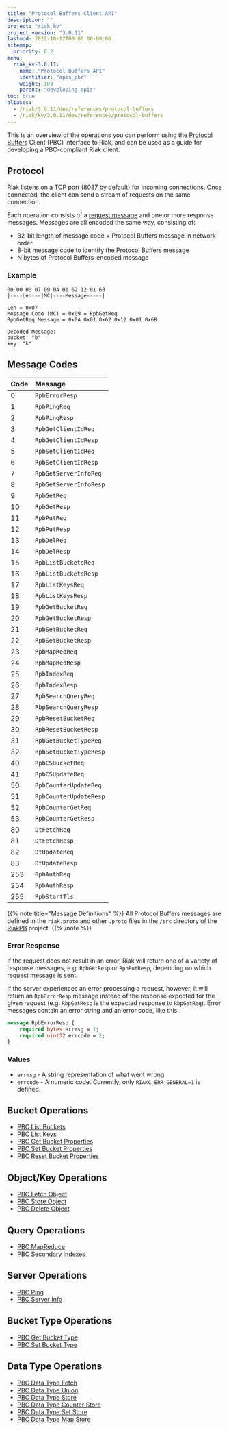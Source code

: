```yaml
---
title: "Protocol Buffers Client API"
description: ""
project: "riak_kv"
project_version: "3.0.11"
lastmod: 2022-10-12T00:00:00-00:00
sitemap:
  priority: 0.2
menu:
  riak_kv-3.0.11:
    name: "Protocol Buffers API"
    identifier: "apis_pbc"
    weight: 103
    parent: "developing_apis"
toc: true
aliases:
  - /riak/3.0.11/dev/references/protocol-buffers
  - /riak/kv/3.0.11/dev/references/protocol-buffers
---
```


This is an overview of the operations you can perform using the
[Protocol Buffers](https://code.google.com/p/protobuf/) Client (PBC)
interface to Riak, and can be used as a guide for developing a
PBC-compliant Riak client.

## Protocol

Riak listens on a TCP port (8087 by default) for incoming connections.
Once connected, the client can send a stream of requests on the same
connection.

Each operation consists of a [request message](https://developers.google.com/protocol-buffers/docs/encoding) and one or more response messages. Messages are all encoded the same way, consisting of:

* 32-bit length of message code + Protocol Buffers message in network
  order
* 8-bit message code to identify the Protocol Buffers message
* N bytes of Protocol Buffers-encoded message

### Example

```
00 00 00 07 09 0A 01 62 12 01 6B
|----Len---|MC|----Message-----|

Len = 0x07
Message Code (MC) = 0x09 = RpbGetReq
RpbGetReq Message = 0x0A 0x01 0x62 0x12 0x01 0x6B

Decoded Message:
bucket: "b"
key: "k"
```

## Message Codes

Code | Message |
:----|:--------|
0 | `RpbErrorResp` |
1 | `RpbPingReq` |
2 | `RpbPingResp` |
3 | `RpbGetClientIdReq` |
4 | `RpbGetClientIdResp` |
5 | `RpbSetClientIdReq` |
6 | `RpbSetClientIdResp` |
7 | `RpbGetServerInfoReq` |
8 | `RpbGetServerInfoResp` |
9 | `RpbGetReq` |
10 | `RpbGetResp` |
11 | `RpbPutReq` |
12 | `RpbPutResp` |
13 | `RpbDelReq` |
14 | `RpbDelResp` |
15 | `RpbListBucketsReq` |
16 | `RpbListBucketsResp` |
17 | `RpbListKeysReq` |
18 | `RpbListKeysResp` |
19 | `RpbGetBucketReq` |
20 | `RpbGetBucketResp` |
21 | `RpbSetBucketReq` |
22 | `RpbSetBucketResp` |
23 | `RpbMapRedReq` |
24 | `RpbMapRedResp` |
25 | `RpbIndexReq` |
26 | `RpbIndexResp` |
27 | `RpbSearchQueryReq` |
28 | `RbpSearchQueryResp` |
29 | `RpbResetBucketReq` |
30 | `RpbResetBucketResp` |
31 | `RpbGetBucketTypeReq` |
32 | `RpbSetBucketTypeResp` |
40 | `RpbCSBucketReq` |
41 | `RpbCSUpdateReq` |
50 | `RpbCounterUpdateReq` |
51 | `RpbCounterUpdateResp` |
52 | `RpbCounterGetReq` |
53 | `RpbCounterGetResp` |
80 | `DtFetchReq` |
81 | `DtFetchResp` |
82 | `DtUpdateReq` |
83 | `DtUpdateResp` |
253 | `RpbAuthReq` |
254 | `RpbAuthResp` |
255 | `RpbStartTls` |

{{% note title="Message Definitions" %}}
All Protocol Buffers messages are defined in the `riak.proto` and other
`.proto` files in the `/src` directory of the
<a href="https://github.com/basho/riak_pb">RiakPB</a> project.
{{% /note %}}

### Error Response

If the request does not result in an error, Riak will return one of a
variety of response messages, e.g. `RpbGetResp` or `RpbPutResp`,
depending on which request message is sent.

If the server experiences an error processing a request, however, it
will return an `RpbErrorResp` message instead of the response expected
for the given request (e.g. `RbpGetResp` is the expected response to
`RbpGetReq`). Error messages contain an error string and an error code,
like this:

```protobuf
message RpbErrorResp {
    required bytes errmsg = 1;
    required uint32 errcode = 2;
}
```

### Values

* `errmsg` - A string representation of what went wrong
* `errcode` - A numeric code. Currently, only `RIAKC_ERR_GENERAL=1`
  is defined.

## Bucket Operations

* [PBC List Buckets]({{<baseurl>}}riak/kv/3.0.11/developing/api/protocol-buffers/list-buckets)
* [PBC List Keys]({{<baseurl>}}riak/kv/3.0.11/developing/api/protocol-buffers/list-keys)
* [PBC Get Bucket Properties]({{<baseurl>}}riak/kv/3.0.11/developing/api/protocol-buffers/get-bucket-props)
* [PBC Set Bucket Properties]({{<baseurl>}}riak/kv/3.0.11/developing/api/protocol-buffers/set-bucket-props)
* [PBC Reset Bucket Properties]({{<baseurl>}}riak/kv/3.0.11/developing/api/protocol-buffers/reset-bucket-props)

## Object/Key Operations

* [PBC Fetch Object]({{<baseurl>}}riak/kv/3.0.11/developing/api/protocol-buffers/fetch-object)
* [PBC Store Object]({{<baseurl>}}riak/kv/3.0.11/developing/api/protocol-buffers/store-object)
* [PBC Delete Object]({{<baseurl>}}riak/kv/3.0.11/developing/api/protocol-buffers/delete-object)

## Query Operations

* [PBC MapReduce]({{<baseurl>}}riak/kv/3.0.11/developing/api/protocol-buffers/mapreduce)
* [PBC Secondary Indexes]({{<baseurl>}}riak/kv/3.0.11/developing/api/protocol-buffers/secondary-indexes)

## Server Operations

* [PBC Ping]({{<baseurl>}}riak/kv/3.0.11/developing/api/protocol-buffers/ping)
* [PBC Server Info]({{<baseurl>}}riak/kv/3.0.11/developing/api/protocol-buffers/server-info)

## Bucket Type Operations

* [PBC Get Bucket Type]({{<baseurl>}}riak/kv/3.0.11/developing/api/protocol-buffers/get-bucket-type)
* [PBC Set Bucket Type]({{<baseurl>}}riak/kv/3.0.11/developing/api/protocol-buffers/set-bucket-type)

## Data Type Operations

* [PBC Data Type Fetch]({{<baseurl>}}riak/kv/3.0.11/developing/api/protocol-buffers/dt-fetch)
* [PBC Data Type Union]({{<baseurl>}}riak/kv/3.0.11/developing/api/protocol-buffers/dt-union)
* [PBC Data Type Store]({{<baseurl>}}riak/kv/3.0.11/developing/api/protocol-buffers/dt-store)
* [PBC Data Type Counter Store]({{<baseurl>}}riak/kv/3.0.11/developing/api/protocol-buffers/dt-counter-store)
* [PBC Data Type Set Store]({{<baseurl>}}riak/kv/3.0.11/developing/api/protocol-buffers/dt-set-store)
* [PBC Data Type Map Store]({{<baseurl>}}riak/kv/3.0.11/developing/api/protocol-buffers/dt-map-store)


